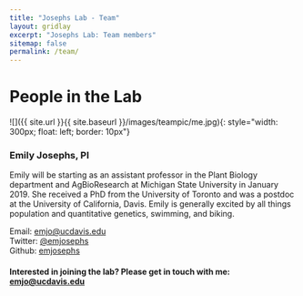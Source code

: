 ```yaml
---
title: "Josephs Lab - Team"
layout: gridlay
excerpt: "Josephs Lab: Team members"
sitemap: false
permalink: /team/
---
```


# People in the Lab



![]({{ site.url }}{{ site.baseurl }}/images/teampic/me.jpg){: style="width: 300px; float: left; border: 10px"}
### Emily Josephs, PI

Emily will be starting as an assistant professor in the Plant Biology department and AgBioResearch at Michigan State University in January 2019. She received a PhD from the University of Toronto and was a postdoc at the University of California, Davis. Emily is generally excited by all things population and quantitative genetics, swimming, and biking. 

Email: emjo@ucdavis.edu <br>
Twitter: [@emjosephs](https://twitter.com/emjosephs)  
Github: [emjosephs](https://github.com/emjosephs/)






#### Interested in joining the lab? Please get in touch with me: emjo@ucdavis.edu








